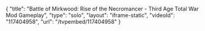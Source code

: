 {
    "title": "Battle of Mirkwood: Rise of the Necromancer - Third Age Total War Mod Gameplay",
    "type": "solo",
    "layout": "iframe-static",
    "videoId": "117404958",
    "url": "\/tvpembed\/117404958"
}